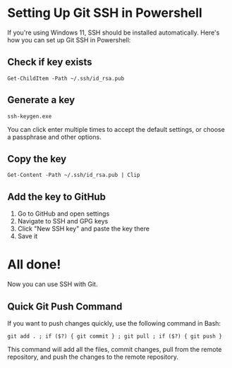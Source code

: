 # Setting Up Git SSH in Powershell
If you're using Windows 11, SSH should be installed automatically. Here's how you can set up Git SSH in Powershell:

## Check if key exists
```
Get-ChildItem -Path ~/.ssh/id_rsa.pub
```
## Generate a key
```
ssh-keygen.exe
```
You can click enter multiple times to accept the default settings, or choose a passphrase and other options.

## Copy the key

```
Get-Content -Path ~/.ssh/id_rsa.pub | Clip
```
## Add the key to GitHub
1. Go to GitHub and open settings
2. Navigate to SSH and GPG keys
3. Click "New SSH key" and paste the key there
4. Save it

# All done!
Now you can use SSH with Git.

## Quick Git Push Command
If you want to push changes quickly, use the following command in Bash:


```
git add . ; if ($?) { git commit } ; git pull ; if ($?) { git push }
```
This command will add all the files, commit changes, pull from the remote repository, and push the changes to the remote repository.